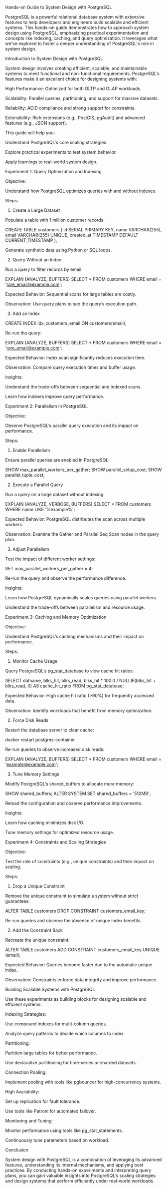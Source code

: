 Hands-on Guide to System Design with PostgreSQL

PostgreSQL is a powerful relational database system with extensive features to help developers and engineers build scalable and efficient systems. This hands-on guide demonstrates how to approach system design using PostgreSQL, emphasizing practical experimentation and concepts like indexing, caching, and query optimization. It leverages what we've explored to foster a deeper understanding of PostgreSQL's role in system design.

Introduction to System Design with PostgreSQL

System design involves creating efficient, scalable, and maintainable systems to meet functional and non-functional requirements. PostgreSQL’s features make it an excellent choice for designing systems with:

High Performance: Optimized for both OLTP and OLAP workloads.

Scalability: Parallel queries, partitioning, and support for massive datasets.

Reliability: ACID compliance and strong support for constraints.

Extensibility: Rich extensions (e.g., PostGIS, pgAudit) and advanced features (e.g., JSON support).

This guide will help you:

Understand PostgreSQL's core scaling strategies.

Explore practical experiments to test system behavior.

Apply learnings to real-world system design.

Experiment 1: Query Optimization and Indexing

Objective:

Understand how PostgreSQL optimizes queries with and without indexes.

Steps:

1. Create a Large Dataset

Populate a table with 1 million customer records:

CREATE TABLE customers (
    id SERIAL PRIMARY KEY,
    name VARCHAR(255),
    email VARCHAR(255) UNIQUE,
    created_at TIMESTAMP DEFAULT CURRENT_TIMESTAMP
);

Generate synthetic data using Python or SQL loops.

2. Query Without an Index

Run a query to filter records by email:

EXPLAIN (ANALYZE, BUFFERS) SELECT * FROM customers WHERE email = 'rare_email@example.com';

Expected Behavior: Sequential scans for large tables are costly.

Observation: Use query plans to see the query’s execution path.

3. Add an Index

CREATE INDEX idx_customers_email ON customers(email);

Re-run the query:

EXPLAIN (ANALYZE, BUFFERS) SELECT * FROM customers WHERE email = 'rare_email@example.com';

Expected Behavior: Index scan significantly reduces execution time.

Observation: Compare query execution times and buffer usage.

Insights:

Understand the trade-offs between sequential and indexed scans.

Learn how indexes improve query performance.

Experiment 2: Parallelism in PostgreSQL

Objective:

Observe PostgreSQL’s parallel query execution and its impact on performance.

Steps:

1. Enable Parallelism

Ensure parallel queries are enabled in PostgreSQL:

SHOW max_parallel_workers_per_gather;
SHOW parallel_setup_cost;
SHOW parallel_tuple_cost;

2. Execute a Parallel Query

Run a query on a large dataset without indexing:

EXPLAIN (ANALYZE, VERBOSE, BUFFERS) SELECT * FROM customers WHERE name LIKE '%example%';

Expected Behavior: PostgreSQL distributes the scan across multiple workers.

Observation: Examine the Gather and Parallel Seq Scan nodes in the query plan.

3. Adjust Parallelism

Test the impact of different worker settings:

SET max_parallel_workers_per_gather = 4;

Re-run the query and observe the performance difference.

Insights:

Learn how PostgreSQL dynamically scales queries using parallel workers.

Understand the trade-offs between parallelism and resource usage.

Experiment 3: Caching and Memory Optimization

Objective:

Understand PostgreSQL’s caching mechanisms and their impact on performance.

Steps:

1. Monitor Cache Usage

Query PostgreSQL’s pg_stat_database to view cache hit ratios:

SELECT datname, blks_hit, blks_read,
       blks_hit * 100.0 / NULLIF(blks_hit + blks_read, 0) AS cache_hit_ratio
FROM pg_stat_database;

Expected Behavior: High cache hit ratio (>90%) for frequently accessed data.

Observation: Identify workloads that benefit from memory optimization.

2. Force Disk Reads

Restart the database server to clear cache:

docker restart postgres-container

Re-run queries to observe increased disk reads:

EXPLAIN (ANALYZE, BUFFERS) SELECT * FROM customers WHERE email = 'example@example.com';

3. Tune Memory Settings

Modify PostgreSQL’s shared_buffers to allocate more memory:

SHOW shared_buffers;
ALTER SYSTEM SET shared_buffers = '512MB';

Reload the configuration and observe performance improvements.

Insights:

Learn how caching minimizes disk I/O.

Tune memory settings for optimized resource usage.

Experiment 4: Constraints and Scaling Strategies

Objective:

Test the role of constraints (e.g., unique constraints) and their impact on scaling.

Steps:

1. Drop a Unique Constraint

Remove the unique constraint to simulate a system without strict guarantees:

ALTER TABLE customers DROP CONSTRAINT customers_email_key;

Re-run queries and observe the absence of unique index benefits.

2. Add the Constraint Back

Recreate the unique constraint:

ALTER TABLE customers ADD CONSTRAINT customers_email_key UNIQUE (email);

Expected Behavior: Queries become faster due to the automatic unique index.

Observation: Constraints enforce data integrity and improve performance.

Building Scalable Systems with PostgreSQL

Use these experiments as building blocks for designing scalable and efficient systems:

Indexing Strategies:

Use compound indexes for multi-column queries.

Analyze query patterns to decide which columns to index.

Partitioning:

Partition large tables for better performance.

Use declarative partitioning for time-series or sharded datasets.

Connection Pooling:

Implement pooling with tools like pgbouncer for high-concurrency systems.

High Availability:

Set up replication for fault tolerance.

Use tools like Patroni for automated failover.

Monitoring and Tuning:

Monitor performance using tools like pg_stat_statements.

Continuously tune parameters based on workload.

Conclusion

System design with PostgreSQL is a combination of leveraging its advanced features, understanding its internal mechanisms, and applying best practices. By conducting hands-on experiments and interpreting query plans, you can gain valuable insights into PostgreSQL’s scaling strategies and design systems that perform efficiently under real-world workloads.

